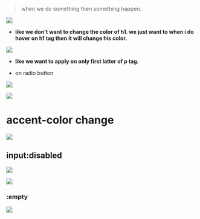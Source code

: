 > when we do something then something happen.

![](https://i.imgur.com/w15vsGD.png)


- **like we don't want to change the color of h1. we just want to when i do hover on h1 tag then it will change his color.**

![](https://i.imgur.com/Qby0Z7y.png)


- **like we want to apply on only first latter of p tag.**

- on radio button

![](https://i.imgur.com/aQgcWcW.png)


![](https://i.imgur.com/M42IjIN.png)


# accent-color change 

![](https://i.imgur.com/9WHRKRV.png)


## input:disabled
![](https://i.imgur.com/2OkMem7.png)

![](https://i.imgur.com/qDD3uJj.png)




### :empty

![](https://i.imgur.com/fdPAofc.png)


